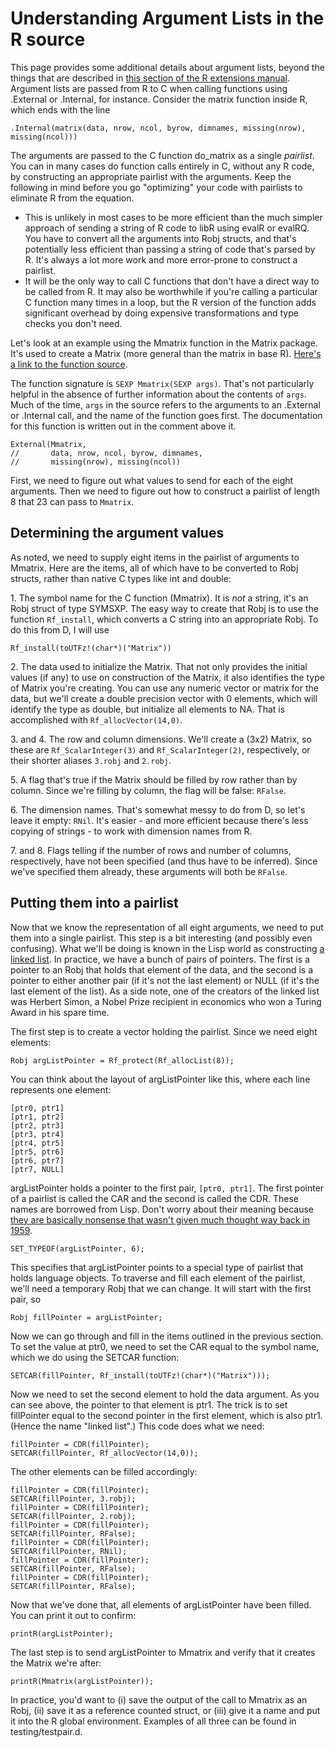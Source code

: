 # Understanding Argument Lists in the R source

This page provides some additional details about argument lists, beyond
the things that are described in [this section of the R extensions manual](https://rstudio.github.io/r-manuals/r-exts/System-and-foreign-language-interfaces.html#evaluating-r-expressions-from-c).
Argument lists are passed from R to C when calling functions using
.External or .Internal, for instance. Consider the matrix function
inside R, which ends with the line

```
.Internal(matrix(data, nrow, ncol, byrow, dimnames, missing(nrow), missing(ncol)))
```

The arguments are passed to the C function do_matrix as a single *pairlist*.
You can in many cases do function calls entirely in C, without any R code,
by constructing an appropriate pairlist with the arguments. Keep the
following in mind before you go "optimizing" your code with pairlists
to eliminate R from the equation.

- This is unlikely in most cases to be more efficient than the much simpler approach of
sending a string of R code to libR using evalR or evalRQ. You have to
convert all the arguments into Robj structs, and that's potentially
less efficient than passing a string of code that's parsed by R. It's
always a lot more work and more error-prone to construct a pairlist.
- It will be the only way to call C functions that don't
have a direct way to be called from R. It may also be worthwhile if you're
calling a particular C function many times in a loop, but the R version of
the function adds significant overhead by doing expensive 
transformations and type checks you don't need.

Let's look at an example using the Mmatrix function in the Matrix package. It's used to
create a Matrix (more general than the matrix in base R). [Here's a link to the function source](https://github.com/cran/Matrix/blob/6cf48cd5e2a14d81580201b3e0bf923b8f782705/src/Mutils.c#L1226).

The function signature is `SEXP Mmatrix(SEXP args)`. That's not particularly
helpful in the absence of further information about the contents of `args`.
Much of the time, `args` in the source refers to the arguments to an
.External or .Internal call, and the name of the function goes first.
The documentation for this function is written out in the comment above it.

```
External(Mmatrix,
//	     data, nrow, ncol, byrow, dimnames,
//	     missing(nrow), missing(ncol))
```

First, we need to figure out what values to send for each of the
eight arguments. Then we need to figure out how to construct a pairlist
of length 8 that 23 can pass to `Mmatrix`.

## Determining the argument values

As noted, we need to supply eight items in the pairlist of arguments to
Mmatrix. Here are the items, all of which have to be converted to Robj
structs, rather than native C types like int and double:

1\. The symbol name for the C function (Mmatrix). It is *not* a string,
it's an Robj struct of type SYMSXP. The easy way to create that Robj
is to use the function `Rf_install`, which converts a C string into an
appropriate Robj. To do this from D, I will use

```
Rf_install(toUTFz!(char*)("Matrix"))
```

2\. The data used to initialize the Matrix. That not only provides the
initial values (if any) to use on construction of the Matrix, it also
identifies the type of Matrix you're creating. You can use any numeric vector or
matrix for the data, but we'll create a double precision vector
with 0 elements, which will identify the type as double, but initialize
all elements to NA. That is accomplished with `Rf_allocVector(14,0)`.

3\. and 4. The row and column dimensions. We'll create
a (3x2) Matrix, so these are `Rf_ScalarInteger(3)` and `Rf_ScalarInteger(2)`,
respectively, or their shorter aliases `3.robj` and `2.robj`.

5\. A flag that's true if the Matrix should be filled by row rather
than by column. Since we're filling by column, the flag will be false: `RFalse`.

6\. The dimension names. That's somewhat messy to do from D, so let's leave it
empty: `RNil`. It's easier - and more efficient because there's less
copying of strings - to work with dimension names from R.

7\. and 8. Flags telling if the number of rows and number of columns,
respectively, have not been specified (and thus have to be inferred).
Since we've specified them already, these arguments will both be `RFalse`.

## Putting them into a pairlist

Now that we know the representation of all eight arguments, we need to
put them into a single pairlist. This step is a bit interesting (and possibly 
even confusing). What we'll be doing is known in the Lisp world as
constructing [a linked list](https://gigamonkeys.com/book/they-called-it-lisp-for-a-reason-list-processing.html).
In practice, we have a bunch of pairs of pointers. The first is a pointer
to an Robj that holds that element of the data, and the second is a
pointer to either another pair (if it's not the last element) or
NULL (if it's the last element of the list). As a side note, one of the 
creators of the linked list was Herbert Simon, a Nobel Prize recipient in 
economics who won a Turing Award in his spare time.

The first step is to create a vector holding the pairlist. Since we need
eight elements:

```
Robj argListPointer = Rf_protect(Rf_allocList(8));
```

You can think about the layout of argListPointer like this, where each
line represents one element:

```
[ptr0, ptr1]
[ptr1, ptr2]
[ptr2, ptr3]
[ptr3, ptr4]
[ptr4, ptr5]
[ptr5, ptr6]
[ptr6, ptr7]
[ptr7, NULL]
```

argListPointer holds a pointer to the first pair, `[ptr0, ptr1]`. The
first pointer of a pairlist is called the CAR and the second is called
the CDR. These names are borrowed from Lisp. Don't worry about their
meaning because [they are basically nonsense that wasn't given much thought way back in 1959](http://www.iwriteiam.nl/HaCAR_CDR.html).

```
SET_TYPEOF(argListPointer, 6);
```

This specifies that argListPointer points to a special type of pairlist 
that holds language objects. To traverse and fill each element of the
pairlist, we'll need a temporary Robj that we can change. It will start
with the first pair, so

```
Robj fillPointer = argListPointer;
```

Now we can go through and fill in the items outlined in the previous
section. To set the value at ptr0, we need to set the CAR equal to the
symbol name, which we do using the SETCAR function:

```
SETCAR(fillPointer, Rf_install(toUTFz!(char*)("Matrix")));
```

Now we need to set the second element to hold the data argument. As you
can see above, the pointer to that element is ptr1. The
trick is to set fillPointer equal to the second pointer in the first
element, which is also ptr1. (Hence the name "linked list".) This code 
does what we need:

```
fillPointer = CDR(fillPointer);
SETCAR(fillPointer, Rf_allocVector(14,0));
```

The other elements can be filled accordingly:

```
fillPointer = CDR(fillPointer);
SETCAR(fillPointer, 3.robj);
fillPointer = CDR(fillPointer);
SETCAR(fillPointer, 2.robj);
fillPointer = CDR(fillPointer);
SETCAR(fillPointer, RFalse);
fillPointer = CDR(fillPointer);
SETCAR(fillPointer, RNil);
fillPointer = CDR(fillPointer);
SETCAR(fillPointer, RFalse);
fillPointer = CDR(fillPointer);
SETCAR(fillPointer, RFalse);
```

Now that we've done that, all elements of argListPointer have been filled.
You can print it out to confirm:

```
printR(argListPointer);
```

The last step is to send argListPointer to Mmatrix and verify that it
creates the Matrix we're after:

```
printR(Mmatrix(argListPointer));
```

In practice, you'd want to (i) save the output of the call to Mmatrix as an
Robj, (ii) save it as a reference counted struct, or (iii) give it a name
and put it into the R global environment. Examples of all three can be found
in testing/testpair.d.
